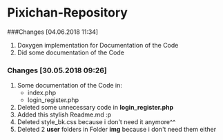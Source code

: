 # Pixichan-Repository 

###Changes [04.06.2018 11:34]
1. Doxygen implementation for Documentation of the Code
1. Did some documentation of the Code 



### Changes [30.05.2018 09:26]

1. Some documentation of the Code in:
	* index.php
	* login_register.php
1. Deleted some unnecessary code in **login_register.php**
1. Added this stylish Readme.md :p
1. Deleted style_bk.css because i don't need it anymore^^
1. Deleted 2 **user** folders in Folder **img** because i don't need them either




